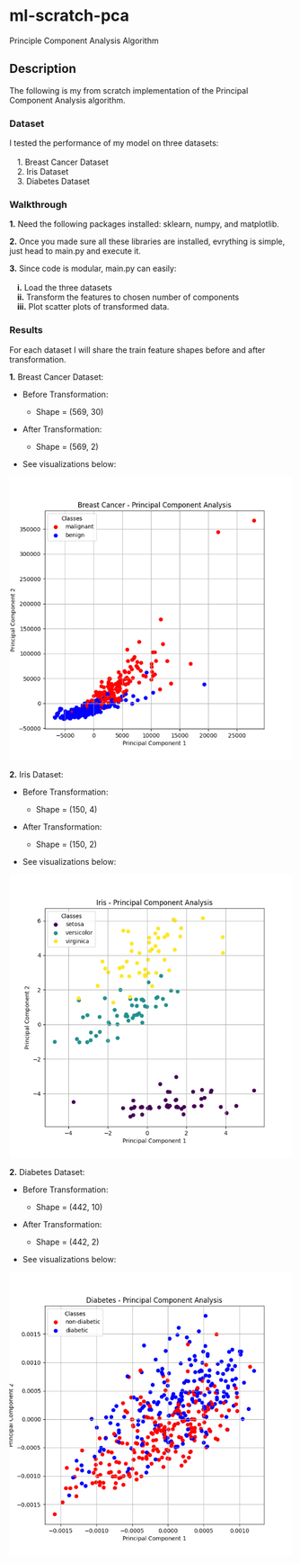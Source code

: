 # ml-scratch-pca
Principle Component Analysis Algorithm

## **Description**
The following is my from scratch implementation of the Principal Component Analysis algorithm.

### **Dataset**

I tested the performance of my model on three datasets: \
\
    &emsp;1. Breast Cancer Dataset \
    &emsp;2. Iris Dataset \
    &emsp;3. Diabetes Dataset

### **Walkthrough**

**1.** Need the following packages installed: sklearn, numpy, and matplotlib.

**2.** Once you made sure all these libraries are installed, evrything is simple, just head to main.py and execute it.

**3.** Since code is modular, main.py can easily: \
\
    &emsp;**i.** Load the three datasets \
    &emsp;**ii.** Transform the features to chosen number of components \
    &emsp;**iii.** Plot scatter plots of transformed data.

### **Results**

For each dataset I will share the train feature shapes before and after transformation.

**1.** Breast Cancer Dataset:

- Before Transformation:
     - Shape = (569, 30)
- After Transformation:
     - Shape = (569, 2)

- See visualizations below:

 ![alt text](https://github.com/ZainUFarhat/ml-scratch-pca/blob/main/plots/bc/bc_pca.png?raw=true)

**2.** Iris Dataset:

- Before Transformation:
     - Shape = (150, 4)
- After Transformation:
     - Shape = (150, 2)

- See visualizations below:

 ![alt text](https://github.com/ZainUFarhat/ml-scratch-pca/blob/main/plots/iris/iris_pca.png?raw=true)

**2.** Diabetes Dataset:

- Before Transformation:
     - Shape = (442, 10)
- After Transformation:
     - Shape = (442, 2)

- See visualizations below:

 ![alt text](https://github.com/ZainUFarhat/ml-scratch-pca/blob/main/plots/db/db_pca.png?raw=true)